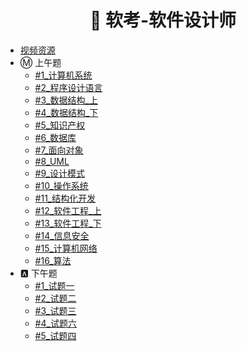 <!-- docs/_sidebar.md -->

<h1 align="center">📝 软考-软件设计师</h1>

* [视频资源](/2-PCbase/软考/软件设计师.md)
* Ⓜ️ 上午题
  - [#1_计算机系统](/2-PCbase/软考/Note/上午题/1_计算机系统.md)
  - [#2_程序设计语言](/2-PCbase/软考/Note/上午题/2_程序设计语言.md)
  - [#3_数据结构_上](/2-PCbase/软考/Note/上午题/3_数据结构_上.md)
  - [#4_数据结构_下](/2-PCbase/软考/Note/上午题/4_数据结构_下.md)
  - [#5_知识产权](/2-PCbase/软考/Note/上午题/5_知识产权.md)
  - [#6_数据库](/2-PCbase/软考/Note/上午题/6_数据库.md)
  - [#7_面向对象](/2-PCbase/软考/Note/上午题/7_面向对象.md)
  - [#8_UML](/2-PCbase/软考/Note/上午题/8_UML.md)
  - [#9_设计模式](/2-PCbase/软考/Note/上午题/9_设计模式.md)
  - [#10_操作系统](/2-PCbase/软考/Note/上午题/10_操作系统.md)
  - [#11_结构化开发](/2-PCbase/软考/Note/上午题/11_结构化开发.md)
  - [#12_软件工程_上](/2-PCbase/软考/Note/上午题/12_软件工程_上.md)
  - [#13_软件工程_下](/2-PCbase/软考/Note/上午题/13_软件工程_下.md)
  - [#14_信息安全](/2-PCbase/软考/Note/上午题/14_信息安全.md)
  - [#15_计算机网络](/2-PCbase/软考/Note/上午题/15_计算机网络.md)
  - [#16_算法](/2-PCbase/软考/Note/上午题/16_算法.md)
* 🅰️ 下午题
  - [#1_试题一](/2-PCbase/软考/Note/下午题/1_试题一.md)
  - [#2_试题二](/2-PCbase/软考/Note/下午题/2_试题二.md)
  - [#3_试题三](/2-PCbase/软考/Note/下午题/3_试题三.md)
  - [#4_试题六](/2-PCbase/软考/Note/下午题/4_试题六.md)
  - [#5_试题四](/2-PCbase/软考/Note/下午题/5_试题四.md)